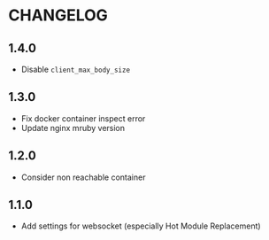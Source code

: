 # CHANGELOG

## 1.4.0

- Disable `client_max_body_size`

## 1.3.0

- Fix docker container inspect error
- Update nginx mruby version

## 1.2.0

- Consider non reachable container

## 1.1.0

- Add settings for websocket (especially Hot Module Replacement)
